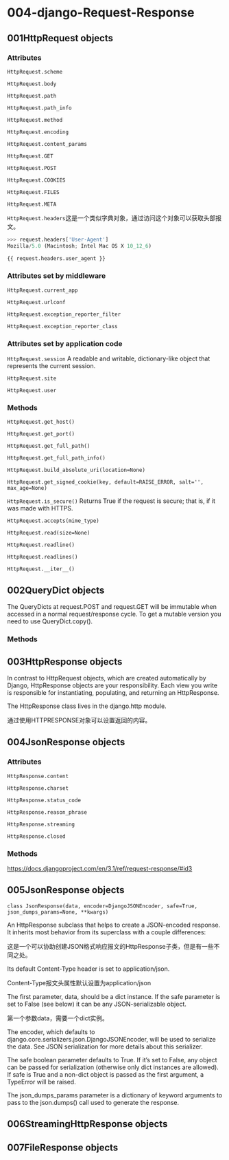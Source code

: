 # 004-django-Request-Response
## 001HttpRequest objects
### Attributes
`HttpRequest.scheme`

`HttpRequest.body`

`HttpRequest.path`

`HttpRequest.path_info`

`HttpRequest.method`

`HttpRequest.encoding`

`HttpRequest.content_params`

`HttpRequest.GET`

`HttpRequest.POST`

`HttpRequest.COOKIES`

`HttpRequest.FILES`

`HttpRequest.META`

`HttpRequest.headers`这是一个类似字典对象，通过访问这个对象可以获取头部报文。
```python
>>> request.headers['User-Agent']
Mozilla/5.0 (Macintosh; Intel Mac OS X 10_12_6)
```
```html
{{ request.headers.user_agent }}
```
### Attributes set by middleware

`HttpRequest.current_app`

`HttpRequest.urlconf`

`HttpRequest.exception_reporter_filter`

`HttpRequest.exception_reporter_class`

### Attributes set by application code

`HttpRequest.session`
A readable and writable, dictionary-like object that represents the current session.

`HttpRequest.site`

`HttpRequest.user`

### Methods
`HttpRequest.get_host()`

`HttpRequest.get_port()`

`HttpRequest.get_full_path()`

`HttpRequest.get_full_path_info()`

`HttpRequest.build_absolute_uri(location=None)`

`HttpRequest.get_signed_cookie(key, default=RAISE_ERROR, salt='', max_age=None)`

`HttpRequest.is_secure()`
Returns True if the request is secure; that is, if it was made with HTTPS.

`HttpRequest.accepts(mime_type)`

`HttpRequest.read(size=None)`

`HttpRequest.readline()`

`HttpRequest.readlines()`

`HttpRequest.__iter__()`

## 002QueryDict objects
The QueryDicts at request.POST and request.GET will be immutable when accessed in a normal request/response cycle. To get a mutable version you need to use QueryDict.copy().

### Methods



## 003HttpResponse objects
In contrast to HttpRequest objects, which are created automatically by Django, HttpResponse objects are your responsibility. Each view you write is responsible for instantiating, populating, and returning an HttpResponse.

The HttpResponse class lives in the django.http module.

通过使用HTTPRESPONSE对象可以设置返回的内容。

## 004JsonResponse objects
### Attributes
`HttpResponse.content`

`HttpResponse.charset`

`HttpResponse.status_code`

`HttpResponse.reason_phrase`

`HttpResponse.streaming`

`HttpResponse.closed`

### Methods

https://docs.djangoproject.com/en/3.1/ref/request-response/#id3


## 005JsonResponse objects
`class JsonResponse(data, encoder=DjangoJSONEncoder, safe=True, json_dumps_params=None, **kwargs)`

An HttpResponse subclass that helps to create a JSON-encoded response. It inherits most behavior from its superclass with a couple differences:

这是一个可以协助创建JSON格式响应报文的HttpResponse子类，但是有一些不同之处。

Its default Content-Type header is set to application/json.

Content-Type报文头属性默认设置为application/json

The first parameter, data, should be a dict instance. If the safe parameter is set to False (see below) it can be any JSON-serializable object.

第一个参数data，需要一个dict实例。

The encoder, which defaults to django.core.serializers.json.DjangoJSONEncoder, will be used to serialize the data. See JSON serialization for more details about this serializer.

The safe boolean parameter defaults to True. If it’s set to False, any object can be passed for serialization (otherwise only dict instances are allowed). If safe  is True and a non-dict object is passed as the first argument, a TypeError will be raised.

The json_dumps_params parameter is a dictionary of keyword arguments to pass to the json.dumps() call used to generate the response.

## 006StreamingHttpResponse objects

## 007FileResponse objects
